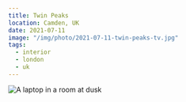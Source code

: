```yaml
---
title: Twin Peaks
location: Camden, UK
date: 2021-07-11
image: "/img/photo/2021-07-11-twin-peaks-tv.jpg"
tags:
  - interior
  - london
  - uk
---
```


![A laptop in a room at dusk](/img/photo/2021-07-11-twin-peaks-tv.jpg)